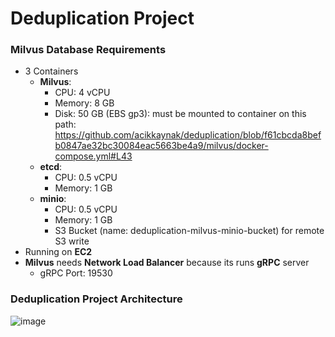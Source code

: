 # Deduplication Project

### Milvus Database Requirements

- 3 Containers
  - **Milvus**:
      - CPU: 4 vCPU
      - Memory: 8 GB
      - Disk: 50 GB (EBS gp3): must be mounted to container on this path:           https://github.com/acikkaynak/deduplication/blob/f61cbcda8befb0847ae32bc30084eac5663be4a9/milvus/docker-compose.yml#L43
  - **etcd**:
      - CPU: 0.5 vCPU
      - Memory: 1 GB
  - **minio**:
      - CPU: 0.5 vCPU
      - Memory: 1 GB
      - S3 Bucket (name: deduplication-milvus-minio-bucket) for remote S3 write
- Running on **EC2**
- **Milvus** needs **Network Load Balancer** because its runs **gRPC** server
  - gRPC Port: 19530

### Deduplication Project Architecture

![image](https://user-images.githubusercontent.com/20394555/218554876-1dee9de1-865f-40b4-826e-aa1cd6661ea5.png)
